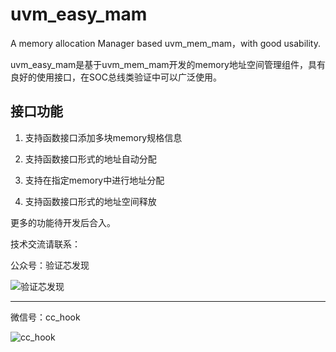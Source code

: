 # uvm_easy_mam

A memory allocation Manager  based uvm_mem_mam，with good usability.

uvm_easy_mam是基于uvm_mem_mam开发的memory地址空间管理组件，具有良好的使用接口，在SOC总线类验证中可以广泛使用。

## 接口功能

1. 支持函数接口添加多块memory规格信息

2. 支持函数接口形式的地址自动分配

3. 支持在指定memory中进行地址分配

4. 支持函数接口形式的地址空间释放

更多的功能待开发后合入。

技术交流请联系：

公众号：验证芯发现

![验证芯发现](https://gitee.com/cc-hook/picture/raw/master/wechat/weixin.jpg)

---

微信号：cc_hook

![cc_hook](https://gitee.com/cc-hook/picture/raw/master/wechat/微信图片_20220316213415.jpg)
